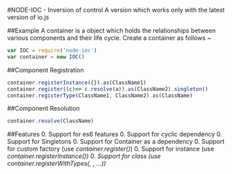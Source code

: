 #NODE-IOC - Inversion of control
A version which works only with the latest version of io.js

##Example
A container is a object which holds the relationships between various components and their life cycle. Create a container as follows ~

```js
var IOC = require('node-ioc')
var container = new IOC()
```


##Component Registration
```js
container.registerInstance({}).as(ClassName1)
container.register((c)=> c.resolve(a)).as(ClassName2).singleton()
container.registerType(ClassName1, ClassName2).as(ClassName)
```

##Component Resolution
```js
container.resolve(ClassName)
```

##Features
0. Support for es6 features
0. Support for cyclic dependency
0. Support for Singletons
0. Support for Container as a dependency 
0. Support for custom factory (use *container.register(<lambda>)*)
0. Support for instance (use *container.registerInstance(<Object>)*)
0. Support for class (use *container.registerWithTypes(<class1>, <class2>, <class3> ...)*)
